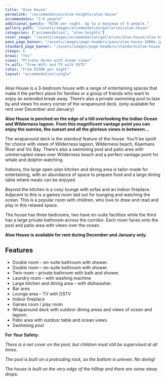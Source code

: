 ```yaml
---
title: "Aloe House"
permalink: "/accommodation/aloe-heights/aloe-house"
accommodates: "2-6 people"
additional_guests: "R250 per night. Up to a maximum of 6 people."
gallery_path: "/assets/images/accommodation/galleries/aloe-house"
categories: ["accommodation", "aloe_heights"]
cover_image: "/assets/images/accommodation/galleries/aloe-house/aloe-house-02-480w.jpg"
pano_page_banner: "/assets/images/page-headers/pano/aloe-house-1600w.jpg"
standard_page_banner: "/assets/images/page-headers/standard/aloe-house-600w.jpg"
sleeps: 6 
braai: "Yes"
views: "Private decks with ocean views"
tv_wifi: "Free WiFi and TV with DSTV"
rates: "From R2500 per night"
layout: "accommodation/single"
---
```


Aloe House is a 3-bedroom house with a range of entertaining spaces that make it the perfect place for families or a group of friends who want to enjoy an extended break away. There’s also a private swimming pool to laze by and views fro every corner of the wraparound deck. (only available for rent over December and January)
<!--more-->
__Aloe House is perched on the edge of a hill overlooking the Indian Ocean and Wilderness lagoon__\. __From this magnificent vantage point you can enjoy the sunrise, the sunset and all the glorious views in between…__


The wraparound deck is the standout feature of the house\. You’ll be spoilt for choice with views of Wilderness lagoon, Wilderness beach, Kaaimans River and Vic Bay\. There’s also a swimming pool and patio area with uninterrupted views over Wilderness beach and a perfect vantage point for whale and dolphin watching\.

Indoors, the large open\-plan kitchen and dining area is tailor\-made for entertaining, with an abundance of space to prepare food and a large dining table where meals can be enjoyed\.

Beyond the kitchen is a cosy lounge with sofas and an indoor fireplace\. Adjacent to this is a games room laid out for lounging and watching the ocean\. This is a popular room with children, who love to draw and read and play in this relaxed space\.

The house has three bedrooms, two have en\-suite facilities while the third has a large private bathroom across the corridor\. Each room faces onto the pool and patio area with views over the ocean\.

__Aloe House is available for rent during December and January only\.__

## Features

- Double room – en\-suite bathroom with shower\.
- Double room – en\-suite bathroom with shower\.
- Twin room – private bathroom with bath and shower\.
- Laundry room – with washing machine
- Large kitchen and dining area – with dishwasher\.
- Bar area
- Lounge area – TV with DSTV
- Indoor fireplace
- Games room / play room
- Wraparound deck with outdoor dining areas and views of ocean and lagoon\.
- Patio area with outdoor table and ocean views\.
- Swimming pool 

__For Your Safety:__

*There is a net cover on the pool, but children must still be supervised at all times\.*

*The pool is built on a protruding rock, so the bottom is uneven\. No diving\!*

*The house is built on the very edge of the hilltop and there are some steep drops\.*